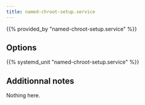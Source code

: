```yaml
---
title: named-chroot-setup.service
---
```


{{% provided_by "named-chroot-setup.service" %}}

## Options

{{% systemd_unit "named-chroot-setup.service" %}}

## Additionnal notes

Nothing here.